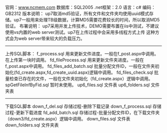 ﻿官网：www.ncmem.com
数据库：SQL2005
.net框架：2.0
语言：c#
编码：GB2312
版本说明：
  up7取消md5验证，所有文件和文件夹均使用uuid模式存储。up7一般用来处理TB级数据，计算MD5需要花费较长的时间，所以取消MD5验证。
布署说明：
  up7采用并发上传技术，DEMO需要布置在iis中测试，不建议使用vs内置的web server测试。up7在上传过程中会采用多线程方式上传
  这种方式会为web server带来较大的负载压力。

---
上传SQL脚本：
  f_process.sql             用来更新文件进度。一般在f_post.aspx中调用。在上传第一块时调用。
  fd_fileProcess.sql        用来更新文件夹进度。一般在f_post.aspx中调用。
  fd_files_add_batch.sql    批量分配文件ID，一般在文件夹初始化(fd_create.aspx,fd_create_uuid.aspx)逻辑中调用。
  fd_files_check.sql        批量检查已存在的文件，一般在文件夹初始化（fd_create.aspx）逻辑中调用。
  spGetFileInfByFid.sql     暂时未使用。
  up6_files.sql             文件表
  up6_folders.sql           文件夹表

---
下载SQL脚本
  down_f_del.sql        存储过程-删除下载记录
  down_f_process.sql    存储过程-更新下载进度
  fd_add_batch.sql      存储过程-批量分配文件ID，在下载文件夹（down3/fd_create.aspx）逻辑中调用。
  down_files.sql        文件表
  down_folders.sql      文件夹表